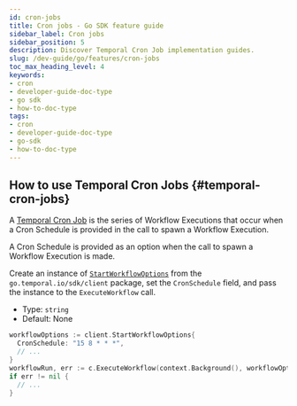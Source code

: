 ```yaml
---
id: cron-jobs
title: Cron jobs - Go SDK feature guide
sidebar_label: Cron jobs
sidebar_position: 5
description: Discover Temporal Cron Job implementation guides.
slug: /dev-guide/go/features/cron-jobs
toc_max_heading_level: 4
keywords:
- cron
- developer-guide-doc-type
- go sdk
- how-to-doc-type
tags:
- cron
- developer-guide-doc-type
- go-sdk
- how-to-doc-type
---
```


<!-- THIS FILE IS GENERATED. DO NOT EDIT THIS FILE DIRECTLY -->

## How to use Temporal Cron Jobs {#temporal-cron-jobs}

A [Temporal Cron Job](/workflows#temporal-cron-job) is the series of Workflow Executions that occur when a Cron Schedule is provided in the call to spawn a Workflow Execution.

A Cron Schedule is provided as an option when the call to spawn a Workflow Execution is made.

Create an instance of [`StartWorkflowOptions`](https://pkg.go.dev/go.temporal.io/sdk/client#StartWorkflowOptions) from the `go.temporal.io/sdk/client` package, set the `CronSchedule` field, and pass the instance to the `ExecuteWorkflow` call.

- Type: `string`
- Default: None

```go
workflowOptions := client.StartWorkflowOptions{
  CronSchedule: "15 8 * * *",
  // ...
}
workflowRun, err := c.ExecuteWorkflow(context.Background(), workflowOptions, YourWorkflowDefinition)
if err != nil {
  // ...
}
```
